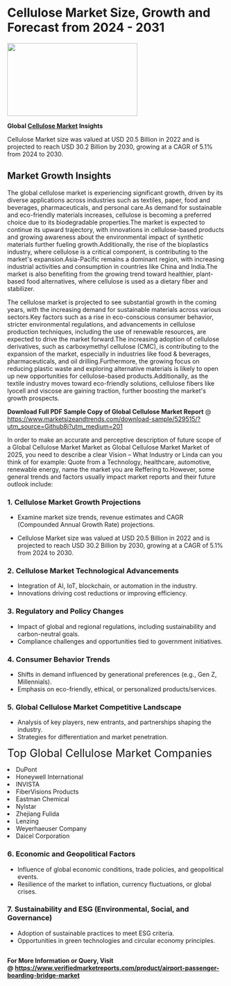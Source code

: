 <H1>Cellulose Market Size, Growth and Forecast from 2024 - 2031</H1><img class="aligncenter size-medium wp-image-584254" src="https://thirdeyenews.in/wp-content/uploads/2024/09/Global-Market-Research-300x168.jpeg" alt="" width="300" height="168" /><p><strong>Global&nbsp;<a href="https://www.marketsizeandtrends.com/download-sample/529515/?utm_source=Github8j?utm_medium=201">Cellulose Market</a> Insights</strong></p><p>Cellulose Market size was valued at USD 20.5 Billion in 2022 and is projected to reach USD 30.2 Billion by 2030, growing at a CAGR of 5.1% from 2024 to 2030.</p><p><h2>Market Growth Insights</h2> <p>The global cellulose market is experiencing significant growth, driven by its diverse applications across industries such as textiles, paper, food and beverages, pharmaceuticals, and personal care.As demand for sustainable and eco-friendly materials increases, cellulose is becoming a preferred choice due to its biodegradable properties.The market is expected to continue its upward trajectory, with innovations in cellulose-based products and growing awareness about the environmental impact of synthetic materials further fueling growth.Additionally, the rise of the bioplastics industry, where cellulose is a critical component, is contributing to the market's expansion.Asia-Pacific remains a dominant region, with increasing industrial activities and consumption in countries like China and India.The market is also benefiting from the growing trend toward healthier, plant-based food alternatives, where cellulose is used as a dietary fiber and stabilizer.</p> <p>The cellulose market is projected to see substantial growth in the coming years, with the increasing demand for sustainable materials across various sectors.Key factors such as a rise in eco-conscious consumer behavior, stricter environmental regulations, and advancements in cellulose production techniques, including the use of renewable resources, are expected to drive the market forward.The increasing adoption of cellulose derivatives, such as carboxymethyl cellulose (CMC), is contributing to the expansion of the market, especially in industries like food & beverages, pharmaceuticals, and oil drilling.Furthermore, the growing focus on reducing plastic waste and exploring alternative materials is likely to open up new opportunities for cellulose-based products.Additionally, as the textile industry moves toward eco-friendly solutions, cellulose fibers like lyocell and viscose are gaining traction, further boosting the market's growth prospects.</p> <p><span class=""><strong>Download Full PDF Sample Copy of Global Cellulose Market Report</strong> @ <a href="https://www.marketsizeandtrends.com/download-sample/529515/?utm_source=Github8j?utm_medium=201" target="_blank">https://www.marketsizeandtrends.com/download-sample/529515/?utm_source=Github8j?utm_medium=201</a></span></p><p>In order to make an accurate and perceptive description of future scope of a Global&nbsp;Cellulose Market Market as Global&nbsp;Cellulose Market Market of 2025, you need to describe a clear Vision &ndash; What Industry or Linda can you think of for example: Quote from a Technology, healthcare, automotive, renewable energy, name the market you are Reffering to.However, some general trends and factors usually impact market reports and their future outlook include:</p><h3>1.&nbsp;<strong>Cellulose Market Growth Projections</strong></h3><ul><li>Examine market size trends, revenue estimates and CAGR (Compounded Annual Growth Rate) projections.</li><li><p>Cellulose Market size was valued at USD 20.5 Billion in 2022 and is projected to reach USD 30.2 Billion by 2030, growing at a CAGR of 5.1% from 2024 to 2030.</p></li></ul><h3>2.&nbsp;<strong>Cellulose Market Technological Advancements</strong></h3><ul><li>Integration of AI, IoT, blockchain, or automation in the industry.</li><li>Innovations driving cost reductions or improving efficiency.</li></ul><h3>3.&nbsp;<strong>Regulatory and Policy Changes</strong></h3><ul><li>Impact of global and regional regulations, including sustainability and carbon-neutral goals.</li><li>Compliance challenges and opportunities tied to government initiatives.</li></ul><h3>4.&nbsp;<strong>Consumer Behavior Trends</strong></h3><ul><li>Shifts in demand influenced by generational preferences (e.g., Gen Z, Millennials).</li><li>Emphasis on eco-friendly, ethical, or personalized products/services.</li></ul><h3>5.&nbsp;<strong>Global Cellulose Market Competitive Landscape</strong></h3><ul><li>Analysis of key players, new entrants, and partnerships shaping the industry.</li><li>Strategies for differentiation and market penetration.</li></ul><p data-pm-slice="1 1 []"><span style="color: inherit; font-family: inherit; font-size: 25px;">Top Global Cellulose Market Companies</span></p><div class="" data-test-id=""><p><li>DuPont</li><li> Honeywell International</li><li> INVISTA</li><li> FiberVisions Products</li><li> Eastman Chemical</li><li> Nylstar</li><li> Zhejiang Fulida</li><li> Lenzing</li><li> Weyerhaeuser Company</li><li> Daicel Corporation</li></p></div><h3>6.&nbsp;<strong>Economic and Geopolitical Factors</strong></h3><ul><li>Influence of global economic conditions, trade policies, and geopolitical events.</li><li>Resilience of the market to inflation, currency fluctuations, or global crises.</li></ul><h3>7.&nbsp;<strong>Sustainability and ESG (Environmental, Social, and Governance)</strong></h3><ul><li>Adoption of sustainable practices to meet ESG criteria.</li><li>Opportunities in green technologies and circular economy principles.</li></ul><h2><strong style="font-size: 14px;">For More Information or Query, Visit @&nbsp;</strong><a style="background-color: #ffffff; font-size: 14px;" href="https://www.marketsizeandtrends.com/report/cellulose-market/" target="_blank">https://www.verifiedmarketreports.com/product/airport-passenger-boarding-bridge-market</a></h2>
